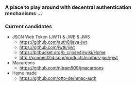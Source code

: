 
### A place to play around with decentral authentication mechanisms ...

### Current candidates

* JSON Web Token (JWT) & JWE & JWS
   * https://github.com/auth0/java-jwt
   * https://github.com/jwtk/jjwt
   * https://bitbucket.org/b_c/jose4j/wiki/Home
   * http://connect2id.com/products/nimbus-jose-jwt
* Macaroons
   * https://github.com/nitram509/jmacaroons
* Home made
   * https://github.com/otto-de/hmac-auth
